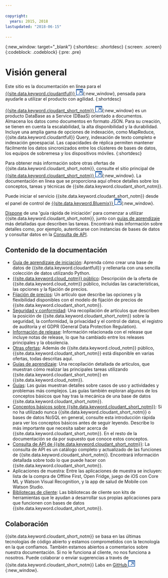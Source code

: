```yaml
---

copyright:
  years: 2015, 2018
lastupdated: "2018-06-15"

---
```


{:new_window: target="_blank"}
{:shortdesc: .shortdesc}
{:screen: .screen}
{:codeblock: .codeblock}
{:pre: .pre}

<!-- Acrolinx: 2018-06-13 -->

# Visión general

Este sitio es la documentación en línea para el [{{site.data.keyword.cloudantfull}} ![Icono de enlace externo](images/launch-glyph.svg "Icono de enlace externo")](http://www.ibm.com/analytics/us/en/technology/cloud-data-services/cloudant/){:new_window}, pensada para ayudarle a utilizar el producto con agilidad.
{:shortdesc}

[{{site.data.keyword.cloudant_short_notm}} ![Icono de enlace externo](images/launch-glyph.svg "Icono de enlace externo")](https://www.youtube.com/watch?v=xfO3m1I3SKg&feature=youtu.be){:new_window}
es un producto DataBase as a Service (DBaaS) orientado a documentos.
Almacena los datos como documentos en formato JSON.
Para su creación, se tienen en cuenta la escalabilidad, la alta disponibilidad y la durabilidad.
Incluye una amplia gama de opciones de indexación, como MapReduce,
{{site.data.keyword.cloudantfull}} Query,
indexación de texto completo e indexación geoespacial.
Las capacidades de réplica permiten mantener fácilmente los datos sincronizados entre los clústeres de bases de datos, los equipos de sobremesa y los dispositivos móviles.
{:shortdesc}

Para obtener más información sobre otras ofertas de {{site.data.keyword.cloudant_short_notm}},
consulte el sitio principal de [{{site.data.keyword.cloudant_short_notm}} ![Icono de enlace externo](images/launch-glyph.svg "Icono de enlace externo")](http://www.ibm.com/analytics/us/en/technology/cloud-data-services/cloudant/){:new_window}.
La documentación en línea que se proporciona aquí ofrece
detalles sobre los conceptos, tareas y técnicas de {{site.data.keyword.cloudant_short_notm}}.

Puede iniciar el servicio {{site.data.keyword.cloudant_short_notm}} desde el panel de control de [{{site.data.keyword.Bluemix}} ![Icono de enlace externo](images/launch-glyph.svg "Icono de enlace externo")](https://console.ng.bluemix.net/catalog/services/cloudant-nosql-db/){:new_window}.

[Dispone](index.html) de una 'guía rápida de iniciación' para comenzar a utilizar {{site.data.keyword.cloudant_short_notm}},
junto con [guías de aprendizaje](tutorials/create_service.html#creating-a-service-instance) más detalladas que describen las tareas.
Encontrará más información sobre detalles como, por ejemplo, autenticarse con instancias de bases de datos y consultar datos en la [Consulta de API](api/index.html).

<div id="contents"></div>

## Contenido de la documentación

*	[Guía de aprendizaje de iniciación](getting-started.html#getting-started-with-cloudant): Aprenda cómo crear una base de datos de {{site.data.keyword.cloudantfull}} y rellenarla con una sencilla colección de datos utilizando Python.
*	[{{site.data.keyword.cloud_notm}} público](offerings/bluemix.html#ibm-cloud-public): Descripción de la oferta de {{site.data.keyword.cloud_notm}} público, incluidas las características, las opciones y la fijación de precios. 
*	[Fijación de precios](offerings/pricing.html#pricing): Un artículo que describe las opciones y la flexibilidad disponibles con el modelo de fijación de precios de {{site.data.keyword.cloudant_short_notm}}. 
*	[Seguridad y conformidad](offerings/security.html#security): Una recopilación de artículos que describen la posición de {{site.data.keyword.cloudant_short_notm}} sobre la seguridad, la conformidad, la privacidad y el control de datos, el registro de auditoría y el GDPR (General Data Protection Regulation).
*	[Información de release](https://console.bluemix.net/docs/services/Cloudant/release_info/release_notes.html#release-notes): Información relacionada con el release que incluye notas de release, lo que ha cambiado entre los releases principales y la obsolencia. 
*	[Otras ofertas](offerings/bluemix_dedicated.html#ibm-cloud-dedicated): Además de {{site.data.keyword.cloud_notm}} público, {{site.data.keyword.cloudant_short_notm}} está disponible
	en varias ofertas,
	todas descritas aquí.
* [Guías de aprendizaje](tutorials/create_service.html#creating-a-service-instance): Una recopilación detallada de artículos,
  que muestran cómo realizar las principales tareas utilizando {{site.data.keyword.cloudant_short_notm}} en {{site.data.keyword.cloud_notm}}.
*	[Guías](guides/acurl.html#authorized-curl-acurl-): Las guías muestran detalles sobre
	casos de uso y actividades y problemas más complejos.
	Las guías también exploran algunos de los conceptos básicos que hay tras la mecánica de una base de datos {{site.data.keyword.cloudant_short_notm}}.
*	[Conceptos básicos sobre {{site.data.keyword.cloudant_short_notm}}](basics/index.html): Si no ha utilizado 		nunca {{site.data.keyword.cloudant_short_notm}} o bases de datos NoSQL en general,
	consulte esta introducción rápida para ver los conceptos básicos antes de seguir leyendo.
	Describe lo más importante que necesita saber acerca de {{site.data.keyword.cloudant_short_notm}}.
	En el resto de la documentación se da por supuesto que conoce estos conceptos.
*	[Consulta de API de {{site.data.keyword.cloudant_short_notm}}](api/index.html): La consulta de API es un catálogo completo y actualizado de las funciones de {{site.data.keyword.cloudant_short_notm}}.
	Encontrará información detallada sobre todo lo que puede hacer con {{site.data.keyword.cloudant_short_notm}}.
*	Aplicaciones de muestra: Entre las aplicaciones de muestra se incluyen: lista de la compra de Offline First, Open Fridge, juego de iOS con Core ML y Watson Visual Recognition, y la app de salud de Mobile con Watson Studio. 
*	[Bibliotecas de cliente](libraries/index.html): Las bibliotecas de cliente son kits de herramientas que le
	ayudan a desarrollar sus propias aplicaciones
	para que funcionen con bases de datos {{site.data.keyword.cloudant_short_notm}}.


## Colaboración

{{site.data.keyword.cloudant_short_notm}} se basa en las últimas tecnologías de código abierto
y estamos comprometidos con la tecnología en la que confiamos.
También estamos abiertos a comentarios sobre nuestra documentación.
Si no le funciona al cliente, no nos funciona a nosotros.
Puede colaborar o enviar sugerencias a través de
{{site.data.keyword.cloudant_short_notm}} Labs en [GitHub ![Icono de enlace externo](images/launch-glyph.svg "Icono de enlace externo")](https://github.com/cloudant-labs/slate){:new_window}.
